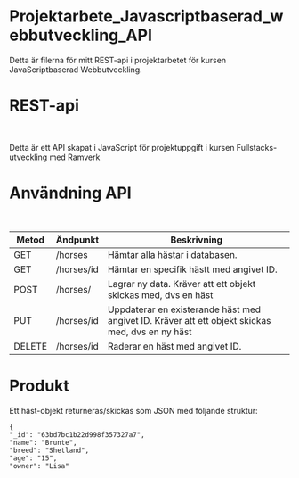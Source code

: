 # Projektarbete_Javascriptbaserad_webbutveckling_API
Detta är filerna för mitt REST-api i projektarbetet för kursen JavaScriptbaserad Webbutveckling.

<h1>REST-api</h1><br>
<p>Detta är ett API skapat i JavaScript för projektuppgift i kursen Fullstacks-utveckling med Ramverk</p>

<h1>Användning API</h1><br>
  
<table>
<thead>
<tr>
<th>Metod</th>
<th>Ändpunkt</th>
<th>Beskrivning</th>
</tr>
</thead>
<tbody>
<tr>
<td>GET</td>
<td>/horses</td>
<td>Hämtar alla hästar i databasen.</td>
</tr>
<tr>
<td>GET</td>
<td>/horses/id</td>
<td>Hämtar en specifik hästt med angivet ID.</td>
</tr>
<tr>
<td>POST</td>
<td>/horses/</td>
<td>Lagrar ny data. Kräver att ett objekt skickas med, dvs en häst</td>
</tr>
<tr>
<td>PUT</td>
<td>/horses/id</td>
<td>Uppdaterar en existerande häst med angivet ID. Kräver att ett objekt skickas med, dvs en ny häst</td>
</tr>
<tr>
<td>DELETE</td>
<td>/horses/id</td>
<td>Raderar en häst med angivet ID.</td>
</tr>
</tbody>
</table>

  
  <h1>Produkt</h1>
  Ett häst-objekt returneras/skickas som JSON med följande struktur:
  
    {
    "_id": "63bd7bc1b22d998f357327a7",
    "name": "Brunte",
    "breed": "Shetland",
    "age": "15",
    "owner": "Lisa"
  
